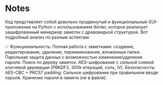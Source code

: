 # Notes
Код представляет собой довольно продвинутый и функциональный GUI-приложение на Python с использованием tkinter, которое реализует зашифрованный менеджер заметок с древовидной структурой. Вот подробный анализ по разным аспектам:

✅  Функциональность:
        Полная работа с заметками: создание, редактирование, удаление, переименование, вложенные папки.
        Парольная защита данных с возможностью изменения/удаления пароля.
        Поиск по дереву заметок.
        AES-шифрование с сильной схемой ключевой деривации (PBKDF2, 300k итераций, соль, IV).
    Безопасность:
        AES-CBC + PKCS7 padding.
        Сильное шифрование при правильном вводе пароля.
        Хранение пароля в памяти (не в файле).
